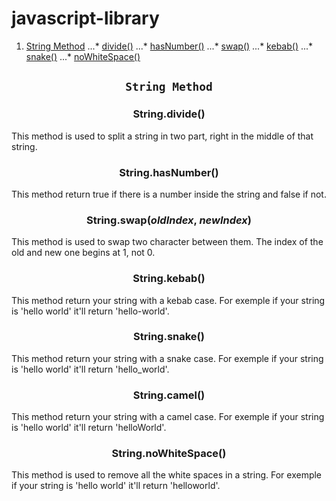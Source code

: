 # javascript-library

1. [String Method](#string-method)
...* [divide()](#stringdivide)
...* [hasNumber()](#hasnumber)
...* [swap()](#stringswapoldindex-newindex)
...* [kebab()](#stringkebab)
...* [snake()](#stringsnake)
...* [noWhiteSpace()](#stringnowhtespace)

## <p align="center">`String Method`</p>
### <p align="center">String.divide()</p>
This method is used to split a string in two part, right in the middle of that string.

### <p align="center">String.hasNumber()</p>
This method return true if there is a number inside the string and false if not.

### <p align="center">String.swap(*oldIndex*, *newIndex*)</p>
This method is used to swap two character between them. The index of the old and new one begins at 1, not 0.

### <p align="center">String.kebab()</p>
This method return your string with a kebab case. For exemple if your string is 'hello world' it'll return 'hello-world'.

### <p align="center">String.snake()</p>
This method return your string with a snake case. For exemple if your string is 'hello world' it'll return 'hello_world'.

### <p align="center">String.camel()</p>
This method return your string with a camel case. For exemple if your string is 'hello world' it'll return 'helloWorld'.

### <p align="center">String.noWhiteSpace()</p>
This method is used to remove all the white spaces in a string. For exemple if your string is 'hello world' it'll return 'helloworld'.
